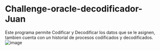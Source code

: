 # Challenge-oracle-decodificador-Juan

Este programa permite Codificar y Decodificar los datos que se le asignen, tambien cuenta con un historial de procesos codificados y decodificados.
![image](https://github.com/JcaHernandez99/Challenge-oracle-decodificador-Juan/assets/42383255/584a5fdf-33dc-4d0f-bdc9-e348a53794d2)
